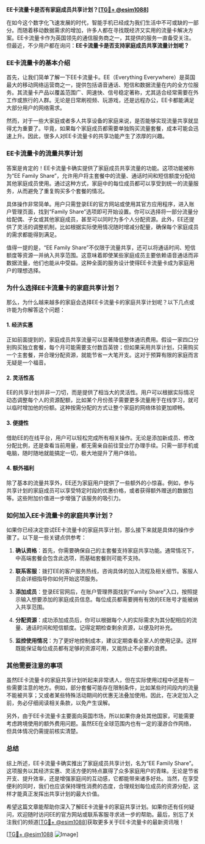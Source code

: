 **EE卡流量卡是否有家庭成员共享计划？[[TG💪+ @esim1088](https://t.me/s/esim1088)]**

在如今这个数字化飞速发展的时代，智能手机已经成为我们生活中不可或缺的一部分。而随着移动数据需求的增加，许多人都在寻找既经济又实用的流量卡解决方案。EE卡流量卡作为英国领先的通信服务商之一，其提供的服务一直备受关注。但最近，不少用户都在询问：**EE卡流量卡是否支持家庭成员共享流量计划呢？**

### EE卡流量卡的基本介绍

首先，让我们简单了解一下EE卡流量卡。EE（Everything Everywhere）是英国最大的移动网络运营商之一，提供包括语音通话、短信和数据流量在内的全方位服务。其流量卡产品以覆盖范围广、网速快、信号稳定著称，尤其适合经常需要在外工作或旅行的人群。无论是日常刷视频、玩游戏，还是远程办公，EE卡都能满足大部分用户的网络需求。

然而，对于一些大家庭或者多人共享设备的家庭来说，是否能够实现流量共享就显得尤为重要了。毕竟，如果每个家庭成员都需要单独购买流量套餐，成本可能会迅速上升。因此，很多人对EE卡流量卡的共享功能产生了浓厚的兴趣。

### EE卡流量卡的流量共享计划

答案是肯定的！EE卡流量卡确实提供了家庭成员共享流量的功能。这项功能被称为“EE Family Share”，允许用户将主套餐中的流量、通话时间和短信额度分配给其他家庭成员使用。通过这种方式，家庭中的每位成员都可以享受到统一的流量服务，从而避免了重复购买多个套餐的情况。

具体操作非常简单。用户只需登录EE的官方网站或使用其官方应用程序，进入账户管理页面，找到“Family Share”选项即可开始设置。你可以选择将一部分流量分给配偶、子女或其他家庭成员，甚至可以同时为多个人分配资源。此外，EE还提供了灵活的调整机制，比如根据实际使用情况随时增减分配量，确保每个家庭成员的需求都能得到满足。

值得一提的是，“EE Family Share”不仅限于流量共享，还可以将通话时间、短信额度等资源一并纳入共享范围。这意味着即使某些家庭成员主要依赖语音通话而非数据流量，他们也能从中受益。这种全面的服务设计使得EE卡流量卡成为家庭用户的理想选择。

### 为什么选择EE卡流量卡的家庭共享计划？

那么，为什么越来越多的家庭会选择EE卡流量卡的家庭共享计划呢？以下几点或许能为你解答这个问题：

#### 1. **经济实惠**
正如前面提到的，家庭成员共享流量可以显著降低整体通讯费用。假设一家四口分别购买独立套餐，每个月可能需要支付数百英镑；但如果采用共享计划，只需购买一个主套餐，并合理分配资源，就能节省一大笔开支。这对于预算有限的家庭而言无疑是一个福音。

#### 2. **灵活性高**
EE的共享计划并非一刀切，而是提供了相当大的灵活性。用户可以根据实际情况动态调整每个人的资源配额，比如某个月份孩子需要更多流量用于在线学习，就可以临时增加他的份额。这种按需分配的方式让整个家庭的网络体验更加顺畅。

#### 3. **便捷性**
借助EE的在线平台，用户可以轻松完成所有相关操作。无论是添加新成员、修改分配比例，还是查看当前用量，都无需亲自前往营业厅办理手续。只需一部手机或电脑，随时随地就能搞定一切，极大地提升了用户体验。

#### 4. **额外福利**
除了基本的流量共享外，EE还为家庭用户提供了一些额外的小惊喜。例如，参与共享计划的家庭成员可以享受特定时段的优惠价格，或者获得额外赠送的数据包等。这些附加价值进一步增强了该服务的吸引力。

### 如何加入EE卡流量卡的家庭共享计划？

如果你已经决定尝试EE卡流量卡的家庭共享计划，那么接下来就是具体的操作步骤了。以下是一些关键点供参考：

1. **确认资格**：首先，你需要确保自己的主套餐支持家庭共享功能。通常情况下，中高端套餐会包含此选项，而基础套餐则可能不支持。
   
2. **联系客服**：拨打EE的客户服务热线，咨询具体的加入流程及相关细节。客服人员会详细指导你如何开始这项服务。

3. **添加成员**：登录EE官网后，在账户管理界面找到“Family Share”入口，按照提示输入想要添加的家庭成员信息。每位成员都需要拥有有效的EE账号才能被纳入共享范围。

4. **分配资源**：成功添加成员后，你可以根据每个人的实际需求为其分配相应的流量、通话时间和短信额度。记得定期检查剩余资源，以便及时补充。

5. **监控使用情况**：为了更好地控制成本，建议定期查看全家人的使用记录。这样既能保证每位成员都有足够的资源可用，又能防止不必要的浪费。

### 其他需要注意的事项

虽然EE卡流量卡的家庭共享计划听起来非常诱人，但在实际使用过程中还是有一些需要注意的地方。例如，部分套餐可能存在限制条件，比如某些时间段内的流量不能被共享；又或者某些特殊活动期间的优惠无法叠加使用。因此，在决定加入之前，务必仔细阅读相关条款，以免产生误解。

另外，由于EE卡流量卡主要面向英国市场，所以如果你身处其他国家，可能需要考虑跨境使用的额外费用问题。虽然EE在全球范围内也有一定的漫游合作网络，但具体情况仍需提前核实清楚。

### 总结

综上所述，EE卡流量卡确实推出了家庭成员共享计划，名为“EE Family Share”。这项服务以其经济实惠、灵活方便的特点赢得了众多家庭用户的青睐。无论是节省开支、提升效率，还是增强家庭间的互动感，它都能带来诸多好处。当然，在享受便利的同时，我们也应该保持理性消费的态度，合理规划每位成员的资源分配，这样才能真正发挥出共享计划的最大价值。

希望这篇文章能帮助你深入了解EE卡流量卡的家庭共享计划。如果你还有任何疑问，欢迎随时访问EE的官方网站或联系客服寻求进一步的帮助。最后，别忘了关注我们的频道[[TG💪+ @esim1088](https://t.me/s/esim1088)]获取更多关于EE卡流量卡的最新资讯哦！

[[TG💪+ @esim1088](https://t.me/s/esim1088) ![Image](https://i.postimg.cc/4NQfJmqS/Snipaste-2025-05-13-00-14-12.png)]